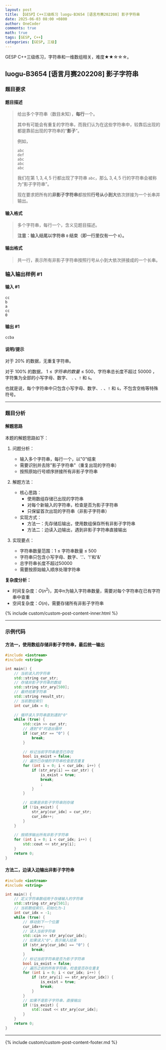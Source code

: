 ```yaml
---
layout: post
title: 【GESP】C++三级练习 luogu-B3654 [语言月赛202208] 影子字符串
date: 2025-06-03 08:00 +0800
author: OneCoder
comments: true
math: true
tags: [GESP, C++]
categories: [GESP, 三级]
---
```

GESP C++三级练习，字符串和一维数组相关，难度★★☆☆☆。

<!--more-->

## luogu-B3654 [语言月赛202208] 影子字符串

### 题目要求

#### 题目描述

>给出多个字符串（数目未知），**每行**一个。
>
>其中有可能会有重复的字符串，而我们认为在这些字符串中，较靠后出现的都是靠前出现的字符串的“**影子**”。
>
>例如，
>
>```plain
>abc
>def
>abc
>abc
>abc
>```
>
>我们在第 $1,3,4,5$ 行都出现了字符串 `abc`，那么 $3,4,5$ 行的字符串会被称为“影子字符串”。
>
>现在要求把所有的**非影子字符串**都按照**行号从小到大**依次拼接为一个长串并输出。

#### 输入格式

>多个字符串，每行一个，含义见题目描述。
>
>**注意：输入结尾以字符串 `0` 结束（即一行里仅有一个 `0`）。**

#### 输出格式

>共一行，表示所有非影子字符串按照行号从小到大依次拼接成的一个长串。

### 输入输出样例 #1

#### 输入 #1

```plain
cc
b
a
cc
0
```

#### 输出 #1

```plain
ccba
```

#### 说明/提示

对于 $20\%$ 的数据，无重复字符串。

对于 $100\%$ 的数据， $1\leq 字符串的数量\leq 500$，字符串总长度不超过 $50000$ ，字符集为全部的小写字母、数字、 `.` 、`!` 和 `&`。

也就是说，每个字符串中只包含小写字母、数字、`.` 、`!` 和 `&`，不包含空格等特殊符号。

---

### 题目分析

#### 解题思路

本题的解题思路如下：

1. 问题分析：
   - 输入多个字符串，每行一个，以"0"结束
   - 需要识别并去除"影子字符串"（重复出现的字符串）
   - 按照原始行号顺序拼接所有非影子字符串

2. 解题方法：
   - 核心思路：
     - 使用数组存储已出现的字符串
     - 对每个新输入的字符串，检查是否为影子字符串
     - 只保留首次出现的字符串（非影子字符串）
   - 实现方式：
     - 方法一：先存储后输出，使用数组保存所有非影子字符串
     - 方法二：边读入边输出，遇到非影子字符串直接输出

3. 实现要点：
   - 字符串数量范围：1 ≤ 字符串数量 ≤ 500
   - 字符串只包含小写字母、数字、'.'、'!'和'&'
   - 总字符串长度不超过50000
   - 需要按原始输入顺序处理字符串

**复杂度分析：**

- 时间复杂度：$O(n^2)$，其中n为输入字符串数量，需要对每个字符串在已有字符串中查重
- 空间复杂度：$O(n)$，需要存储所有非影子字符串

{% include custom/custom-post-content-inner.html %}

---

### 示例代码

#### 方法一，使用数组存储非影子字符串，最后统一输出

```cpp
#include <iostream>
#include <string>

int main() {
    // 当前读入的字符串
    std::string cur_str;
    // 存储非影子字符串的数组
    std::string str_ary[500];
    // 最终结果字符串
    std::string result_str;
    // 当前数组索引
    int cur_idx = 0;
    
    // 循环读入字符串直到遇到"0"
    while (true) {
        std::cin >> cur_str;
        // 遇到"0"时退出循环
        if (cur_str == "0") {
            break;
        }
        
        // 标记当前字符串是否已存在
        bool is_exist = false;
        // 遍历已存储的字符串检查是否重复
        for (int i = 0; i < cur_idx; i++) {
            if (str_ary[i] == cur_str) {
                is_exist = true;
                break;
                ;
            }
        }
        
        // 如果是非影子字符串则存储
        if (!is_exist) {
            str_ary[cur_idx] = cur_str;
            cur_idx++;
        }
    }
    
    // 按顺序输出所有非影子字符串
    for (int i = 0; i < cur_idx; i++) {
        std::cout << str_ary[i];
    }
    return 0;
}
```

#### 方法二，边读入边输出非影子字符串

```cpp
#include <iostream>
#include <string>

int main() {
    // 定义字符串数组用于存储输入的字符串
    std::string str_ary[501];
    // 当前数组索引，初始化为-1
    int cur_idx = -1;
    while (true) {
        // 移动到下一个位置
        cur_idx++;
        // 读入当前字符串
        std::cin >> str_ary[cur_idx];
        // 如果读入"0"，表示输入结束
        if (str_ary[cur_idx] == "0") {
            break;
        }
        // 标记当前字符串是否为影子字符串
        bool is_exist = false;
        // 遍历之前的所有字符串，检查是否存在重复
        for (int i = 0; i < cur_idx; i++) {
            if (str_ary[i] == str_ary[cur_idx]) {
                is_exist = true;
                break;
            }
        }
        // 如果不是影子字符串，直接输出
        if (!is_exist) {
            std::cout << str_ary[cur_idx];
        }
    }
    return 0;
}
```

---

{% include custom/custom-post-content-footer.md %}
